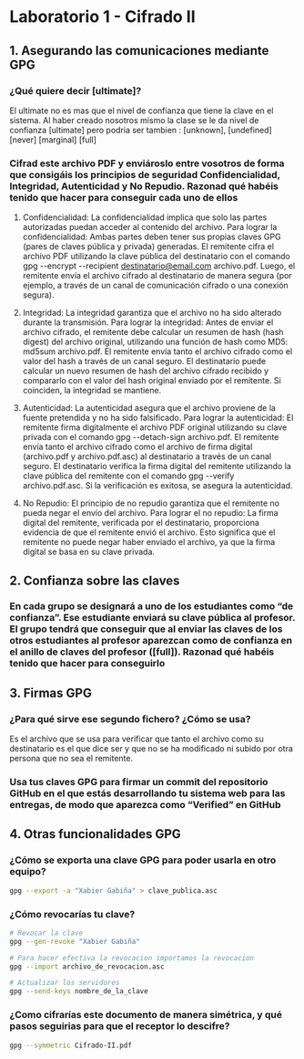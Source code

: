 # Laboratorio 1 - Cifrado II

## 1. Asegurando las comunicaciones mediante GPG

### ¿Qué quiere decir [ultimate]?

El ultimate no es mas que el nivel de confianza que tiene la clave en el sistema. Al haber creado nosotros mismo la clase se le da nivel de confianza [ultimate] pero podria ser tambien : [unknown], [undefined] [never] [marginal] [full]

### Cifrad este archivo PDF y enviároslo entre vosotros de forma que consigáis los principios de seguridad Confidencialidad, Integridad, Autenticidad y No Repudio. Razonad qué habéis tenido que hacer para conseguir cada uno de ellos

1. Confidencialidad:
La confidencialidad implica que solo las partes autorizadas puedan acceder al contenido del archivo. Para lograr la confidencialidad:
Ambas partes deben tener sus propias claves GPG (pares de claves pública y privada) generadas.
El remitente cifra el archivo PDF utilizando la clave pública del destinatario con el comando gpg --encrypt --recipient destinatario@email.com archivo.pdf.
Luego, el remitente envía el archivo cifrado al destinatario de manera segura (por ejemplo, a través de un canal de comunicación cifrado o una conexión segura).

2. Integridad:
La integridad garantiza que el archivo no ha sido alterado durante la transmisión. Para lograr la integridad:
Antes de enviar el archivo cifrado, el remitente debe calcular un resumen de hash (hash digest) del archivo original, utilizando una función de hash como MD5: md5sum archivo.pdf.
El remitente envía tanto el archivo cifrado como el valor del hash a través de un canal seguro.
El destinatario puede calcular un nuevo resumen de hash del archivo cifrado recibido y compararlo con el valor del hash original enviado por el remitente. Si coinciden, la integridad se mantiene.

3. Autenticidad:
La autenticidad asegura que el archivo proviene de la fuente pretendida y no ha sido falsificado. Para lograr la autenticidad:
El remitente firma digitalmente el archivo PDF original utilizando su clave privada con el comando gpg --detach-sign archivo.pdf.
El remitente envía tanto el archivo cifrado como el archivo de firma digital (archivo.pdf y archivo.pdf.asc) al destinatario a través de un canal seguro.
El destinatario verifica la firma digital del remitente utilizando la clave pública del remitente con el comando gpg --verify archivo.pdf.asc. Si la verificación es exitosa, se asegura la autenticidad.

4. No Repudio:
El principio de no repudio garantiza que el remitente no pueda negar el envío del archivo. Para lograr el no repudio:
La firma digital del remitente, verificada por el destinatario, proporciona evidencia de que el remitente envió el archivo.
Esto significa que el remitente no puede negar haber enviado el archivo, ya que la firma digital se basa en su clave privada.

## 2. Confianza sobre las claves

### En cada grupo se designará a uno de los estudiantes como “de confianza”. Ese estudiante enviará su clave pública al profesor. El grupo tendrá que conseguir que al enviar las claves de los otros estudiantes al profesor aparezcan como de confianza en el anillo de claves del profesor ([full]). Razonad qué habéis tenido que hacer para conseguirlo

## 3. Firmas GPG

### ¿Para qué sirve ese segundo fichero? ¿Cómo se usa?

Es el archivo que se usa para verificar que tanto el archivo como su destinatario es el que dice ser y que no se ha modificado ni subido por otra persona que no sea el remitente.

### Usa tus claves GPG para firmar un commit del repositorio GitHub en el que estás desarrollando tu sistema web para las entregas, de modo que aparezca como “Verified” en GitHub


## 4. Otras funcionalidades GPG

### ¿Cómo se exporta una clave GPG para poder usarla en otro equipo?

```bash
gpg --export -a "Xabier Gabiña" > clave_publica.asc
```

### ¿Cómo revocarías tu clave?

```bash
# Revocar la clave
gpg --gen-revoke "Xabier Gabiña"

# Para hacer efectiva la revocacion importamos la revocacion
gpg --import archivo_de_revocacion.asc

# Actualizar los servidores
gpg --send-keys nombre_de_la_clave
```

### ¿Como cifrarías este documento de manera simétrica, y qué pasos seguirias para que el receptor lo descifre?

```bash
gpg --symmetric Cifrado-II.pdf
```

